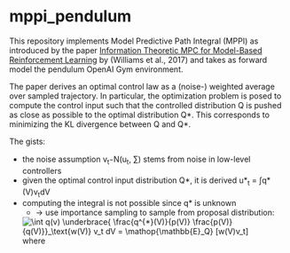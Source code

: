 # mppi_pendulum
This repository implements Model Predictive Path Integral (MPPI) as introduced by the paper 
[Information Theoretic MPC for Model-Based Reinforcement Learning](https://ieeexplore.ieee.org/document/7989202/) by 
(Williams et al., 2017) and takes as forward model the pendulum OpenAI Gym environment.

The paper derives an optimal control law as a (noise-) weighted average over sampled trajectory. In particular, 
the optimization problem is posed to compute the control input such that the controlled distribution Q is pushed as close as possible to the optimal distribution Q*. This corresponds to minimizing the KL divergence between Q and Q*.

The gists:
- the noise assumption v<sub>t</sub> &#820; N(u<sub>t</sub>, &sum;) stems from noise in low-level controllers
- given the optimal control input distribution Q*, it is derived u*<sub>t</sub> = &#8747;q*(V)v<sub>t</sub>dV
- computing the integral is not possible since q* is unknown
  - -> use importance sampling to sample from proposal distribution: 
  <img src="https://latex.codecogs.com/svg.latex?\int&space;q(v)&space;\underbrace{&space;\frac{q^{*}(V)}{p(V)}&space;\frac{p(V)}{q(V)}}_\text{w(V)}&space;v_t&space;dV&space;=&space;\mathop{\mathbb{E}_Q}&space;[w(V)v_t]" title="\int q(v) \underbrace{ \frac{q^{*}(V)}{p(V)} \frac{p(V)}{q(V)}}_\text{w(V)} v_t dV = \mathop{\mathbb{E}_Q} [w(V)v_t]" />
  where 
